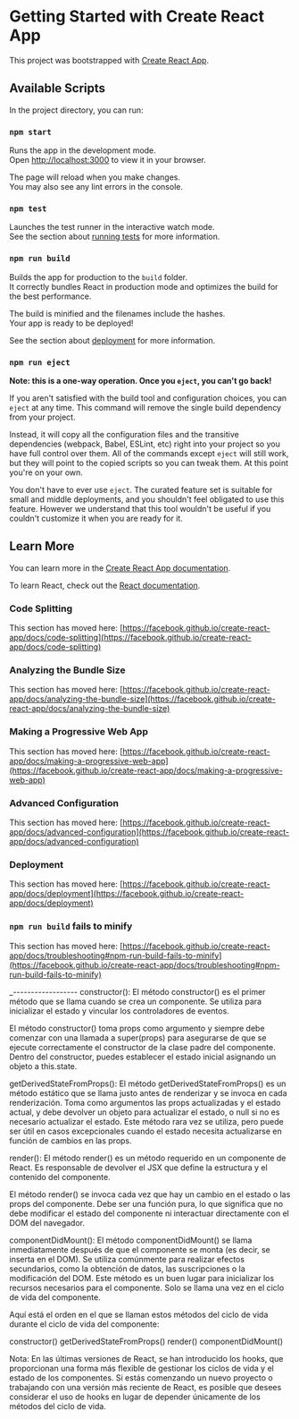 # Getting Started with Create React App

This project was bootstrapped with [Create React App](https://github.com/facebook/create-react-app).

## Available Scripts

In the project directory, you can run:

### `npm start`

Runs the app in the development mode.\
Open [http://localhost:3000](http://localhost:3000) to view it in your browser.

The page will reload when you make changes.\
You may also see any lint errors in the console.

### `npm test`

Launches the test runner in the interactive watch mode.\
See the section about [running tests](https://facebook.github.io/create-react-app/docs/running-tests) for more information.

### `npm run build`

Builds the app for production to the `build` folder.\
It correctly bundles React in production mode and optimizes the build for the best performance.

The build is minified and the filenames include the hashes.\
Your app is ready to be deployed!

See the section about [deployment](https://facebook.github.io/create-react-app/docs/deployment) for more information.

### `npm run eject`

**Note: this is a one-way operation. Once you `eject`, you can't go back!**

If you aren't satisfied with the build tool and configuration choices, you can `eject` at any time. This command will remove the single build dependency from your project.

Instead, it will copy all the configuration files and the transitive dependencies (webpack, Babel, ESLint, etc) right into your project so you have full control over them. All of the commands except `eject` will still work, but they will point to the copied scripts so you can tweak them. At this point you're on your own.

You don't have to ever use `eject`. The curated feature set is suitable for small and middle deployments, and you shouldn't feel obligated to use this feature. However we understand that this tool wouldn't be useful if you couldn't customize it when you are ready for it.

## Learn More

You can learn more in the [Create React App documentation](https://facebook.github.io/create-react-app/docs/getting-started).

To learn React, check out the [React documentation](https://reactjs.org/).

### Code Splitting

This section has moved here: [https://facebook.github.io/create-react-app/docs/code-splitting](https://facebook.github.io/create-react-app/docs/code-splitting)

### Analyzing the Bundle Size

This section has moved here: [https://facebook.github.io/create-react-app/docs/analyzing-the-bundle-size](https://facebook.github.io/create-react-app/docs/analyzing-the-bundle-size)

### Making a Progressive Web App

This section has moved here: [https://facebook.github.io/create-react-app/docs/making-a-progressive-web-app](https://facebook.github.io/create-react-app/docs/making-a-progressive-web-app)

### Advanced Configuration

This section has moved here: [https://facebook.github.io/create-react-app/docs/advanced-configuration](https://facebook.github.io/create-react-app/docs/advanced-configuration)

### Deployment

This section has moved here: [https://facebook.github.io/create-react-app/docs/deployment](https://facebook.github.io/create-react-app/docs/deployment)

### `npm run build` fails to minify

This section has moved here: [https://facebook.github.io/create-react-app/docs/troubleshooting#npm-run-build-fails-to-minify](https://facebook.github.io/create-react-app/docs/troubleshooting#npm-run-build-fails-to-minify)


_------------------
constructor(): El método constructor() es el primer método que se llama cuando se crea un componente. Se utiliza para inicializar el estado y vincular los controladores de eventos.

El método constructor() toma props como argumento y siempre debe comenzar con una llamada a super(props) para asegurarse de que se ejecute correctamente el constructor de la clase padre del componente. Dentro del constructor, puedes establecer el estado inicial asignando un objeto a this.state.

getDerivedStateFromProps(): El método getDerivedStateFromProps() es un método estático que se llama justo antes de renderizar y se invoca en cada renderización. Toma como argumentos las props actualizadas y el estado actual, y debe devolver un objeto para actualizar el estado, o null si no es necesario actualizar el estado. Este método rara vez se utiliza, pero puede ser útil en casos excepcionales cuando el estado necesita actualizarse en función de cambios en las props.

render(): El método render() es un método requerido en un componente de React. Es responsable de devolver el JSX que define la estructura y el contenido del componente.

El método render() se invoca cada vez que hay un cambio en el estado o las props del componente. Debe ser una función pura, lo que significa que no debe modificar el estado del componente ni interactuar directamente con el DOM del navegador.

componentDidMount(): El método componentDidMount() se llama inmediatamente después de que el componente se monta (es decir, se inserta en el DOM). Se utiliza comúnmente para realizar efectos secundarios, como la obtención de datos, las suscripciones o la modificación del DOM. Este método es un buen lugar para inicializar los recursos necesarios para el componente. Solo se llama una vez en el ciclo de vida del componente.

Aquí está el orden en el que se llaman estos métodos del ciclo de vida durante el ciclo de vida del componente:

constructor()
getDerivedStateFromProps()
render()
componentDidMount()

Nota: En las últimas versiones de React, se han introducido los hooks, que proporcionan una forma más flexible de gestionar los ciclos de vida y el estado de los componentes. Si estás comenzando un nuevo proyecto o trabajando con una versión más reciente de React, es posible que desees considerar el uso de hooks en lugar de depender únicamente de los métodos del ciclo de vida.